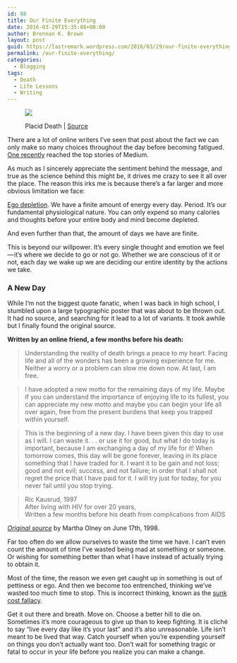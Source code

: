 ```yaml
---
id: 88
title: Our Finite Everything
date: 2016-03-29T15:35:08+00:00
author: Brennan K. Brown
layout: post
guid: https://lastremark.wordpress.com/2016/03/29/our-finite-everything/
permalink: /our-finite-everything/
categories:
  - Blogging
tags:
  - Death
  - Life Lessons
  - Writing
---
```


<figure class="wp-caption"> 

<img data-width="2667" data-height="2000" src="https://cdn-images-1.medium.com/max/2560/1*xKkxVF0e7Ic7To4T0fcHWQ.jpeg" /> <figcaption class="wp-caption-text">Placid Death | <a href="http://We%20have%20a%20finite%20amount%20of%20energy%20every%20day.%20It%E2%80%99s%20our%20fundamental%20physiological%20nature.%20You%20can%20only%20expend%20so%20many%20calories%20and%20thoughts%20before%20your%20entire%20body%20and%20mind%20is%20depleted." target="_blank" rel="noopener noreferrer">Source</a></figcaption></figure> 

<span>T</span>here are a lot of online writers I’ve seen that post about the fact we can only make so many choices throughout the day before becoming fatigued. <a href="https://medium.com/life-learning/how-to-make-better-decisions-why-zuckerberg-and-obama-wear-the-same-outfit-daily-1b08366b76cd#.i4inqd54a" target="_blank" rel="noopener noreferrer">One recently</a> reached the top stories of Medium.

<!--more-->

As much as I sincerely appreciate the sentiment behind the message, and true as the science behind this might be, it drives me crazy to see it all over the place. The reason this irks me is because there’s a far larger and more obvious limitation we face:

<a href="https://en.wikipedia.org/wiki/Ego_depletion" target="_blank" rel="noopener noreferrer">Ego depletion</a>. We have a finite amount of energy every day. Period. It’s our fundamental physiological nature. You can only expend so many calories and thoughts before your entire body and mind become depleted.

And even further than that, the amount of days we have are finite.

This is beyond our willpower. It’s every single thought and emotion we feel — it’s where we decide to go or not go. Whether we are conscious of it or not, each day we wake up we are deciding our entire identity by the actions we take.



### A New Day

While I’m not the biggest quote fanatic, when I was back in high school, I stumbled upon a large typographic poster that was about to be thrown out. It had no source, and searching for it lead to a lot of variants. It took awhile but I finally found the original source.



<b>Written by an online friend, a few months before his death:</b>

> Understanding the reality of death brings a peace to my heart. Facing life and all of the wonders has been a growing experience for me. Neither a worry or a problem can slow me down now. At last, I am free.

> I have adopted a new motto for the remaining days of my life. Maybe if you can understand the importance of enjoying life to its fullest, you can appreciate my new motto and maybe you can begin your life all over again, free from the present burdens that keep you trapped within yourself.

> This is the beginning of a new day. I have been given this day to use as I will. I can waste it. . . or use it for good, but what I do today is important, because I am exchanging a day of my life for it! When tomorrow comes, this day will be gone forever, leaving in its place something that I have traded for it. I want it to be gain and not loss; good and not evil; success, and not failure; in order that I shall not regret the price that I have paid for it. I will try just for today, for you never fail until you stop trying.

> Ric Kausrud, 1997   
> After living with HIV for over 20 years,   
> Written a few months before his death from complications from AIDS

<a href="http://eml.berkeley.edu/~olney/words/ric.html" target="_blank" rel="noopener noreferrer"><em>Original source</em></a> by Martha Olney on June 17th, 1998.



<span>F</span>ar too often do we allow ourselves to waste the time we have. I can’t even count the amount of time I’ve wasted being mad at something or someone. Or wishing for something better than what I have instead of actually trying to obtain it.

Most of the time, the reason we even get caught up in something is out of pettiness or ego. And then we become too entrenched, thinking we’ve wasted too much time to stop. This is incorrect thinking, known as the <a href="http://youarenotsosmart.com/2011/03/25/the-sunk-cost-fallacy/" target="_blank" rel="noopener noreferrer">sunk cost fallacy</a>.

Get it out there and breath. Move on. Choose a better hill to die on. Sometimes it’s more courageous to give up than to keep fighting. It is cliché to say “live every day like it’s your last” and it’s also unreasonable. Life isn’t meant to be lived that way. Catch yourself when you’re expending yourself on things you don’t actually want too. Don’t wait for something tragic or fatal to occur in your life before you realize you can make a change.